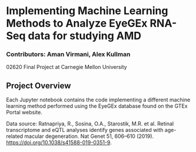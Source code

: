 # Implementing Machine Learning Methods to Analyze EyeGEx RNA-Seq data for studying AMD
### Contributors: Aman Virmani, Alex Kullman
02620 Final Project at Carnegie Mellon University

## Project Overview
Each Jupyter notebook contains the code implementing a different machine learning method performed using the EyeGEx database found on the GTEx Portal website.

Data source: Ratnapriya, R., Sosina, O.A., Starostik, M.R. et al. Retinal transcriptome and eQTL analyses identify genes associated with age-related macular degeneration. Nat Genet 51, 606–610 (2019). https://doi.org/10.1038/s41588-019-0351-9.
